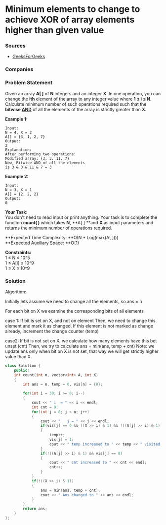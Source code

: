 # Minimum elements to change to achieve XOR of array elements higher than given value

### Sources

* [GeeksForGeeks](https://practice.geeksforgeeks.org/problems/7ba682ec660335b1627f2183f63bd2c8a37391ec/1#)

### Companies



### Problem Statement

Given an array **A\[ ]** of **N** integers and an integer **X**. In one operation, you can change the **ith** element of the array to any integer value where **1 ≤ i ≤ N**. Calculate minimum number of such operations required such that the **bitwise** [**AND**](https://en.wikipedia.org/wiki/Bitwise\_operation#AND) of all the elements of the array is strictly greater than **X**.

**Example 1:**

```
Input:
N = 4, X = 2
A[] = {3, 1, 2, 7}
Output: 
2
Explanation: 
After performing two operations:
Modified array: {3, 3, 11, 7} 
Now, Bitwise AND of all the elements
is 3 & 3 & 11 & 7 = 3 
```

**Example 2:**

```
Input:
N = 3, X = 1
A[] = {2, 2, 2}
Output: 
0
```

**Your Task:**\
You don't need to read input or print anything. Your task is to complete the function **count( )** which takes **N**, **A\[ ] **and **X** as input parameters and returns the minimum number of operations required.

**Expected Time Complexity: **O(N \* Log(max(A\[ ])))\
**Expected Auxiliary Space: **O(1)

**Constraints:**\
1 ≤ N ≤ 10^5\
1 ≤ A\[i] ≤ 10^9\
1 ≤ X ≤ 10^9

### Solution

Algorithm:

Initially lets assume we need to change all the elements, so ans = n

For each bit on X we examine the corresponding bits of all elements

case 1: If bit is set on X, and not on element Then, we need to change this element and mark it as changed. If this element is not marked as change already, increment the change counter (temp)

case2: If bit is not set on X, we calculate how many elements have this bet unset (cnt) Then, we try to calculate ans = min(ans, temp + cnt) Note: we update ans only when bit on X is not set, that way we will get strictly higher value than X.

```cpp
class Solution {
    public:
    int count(int n, vector<int> A, int X)
    {
        int ans = n, temp = 0, vis[n] = {0};
        
        for(int i = 30; i >= 0; i--)
        {
            cout << " i  = " << i << endl;
            int cnt = 0;
            for(int j = 0; j < n; j++)
            {
                cout << "   j = " << j << endl;
                if(vis[j] == 0 && ((X >> i) & 1) && !((A[j] >> i) & 1))
                {
                    temp++;
                    vis[j] = 1;
                    cout << " temp increased to " << temp << " visited set for " << j << endl;
                }
                if(!((A[j] >> i) & 1) && vis[j] == 0)
                {
                    cout << " cnt increased to " << cnt << endl;
                    cnt++;
                }
            }
            if(!((X >> i) & 1))
            {
                ans = min(ans, temp + cnt);
                cout << " Ans changed to " << ans << endl;
            }
        }
        return ans;
    }
};
```
